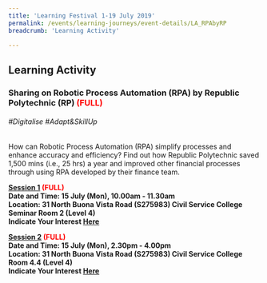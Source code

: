 ```yaml
---
title: 'Learning Festival 1-19 July 2019'
permalink: /events/learning-journeys/event-details/LA_RPAbyRP
breadcrumb: 'Learning Activity'

---
```



## Learning Activity
### Sharing on Robotic Process Automation (RPA) by Republic Polytechnic (RP) <font color="red"> (FULL) </font>

###### _#Digitalise #Adapt&SkillUp_

How can Robotic Process Automation (RPA) simplify processes and enhance accuracy and efficiency? Find out how Republic Polytechnic saved 1,500 mins (i.e., 25 hrs) a year and improved other financial processes through using RPA developed by their finance team.

<b><u>Session 1</u><font color="red"> (FULL) </font><br>
**Date and Time: 15 July (Mon), 10.00am - 11.30am** <br>
**Location: 31 North Buona Vista Road (S275983) Civil Service College <br>Seminar Room 2 (Level 4)** <br>
**Indicate Your Interest [Here](https://www.eventbrite.sg/e/sharing-on-robotic-process-automation-rpa-by-republic-polytechnic-tickets-62242840010)** 

<b><u>Session 2</u> <font color="red"> (FULL) </font><br>
**Date and Time: 15 July (Mon), 2.30pm - 4.00pm** <br>
**Location: 31 North Buona Vista Road (S275983) Civil Service College <br>Room 4.4 (Level 4)** <br>
**Indicate Your Interest [Here](https://www.eventbrite.sg/e/sharing-on-robotic-process-automation-rpa-by-republic-polytechnic-tickets-63618968046?ref=estw0)** 


